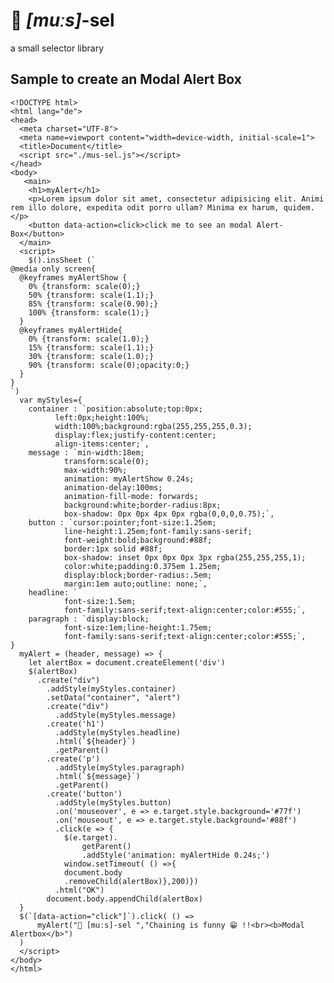 # 🐁 *[muːs]*-sel
a small selector library
## Sample to create an Modal Alert Box
    <!DOCTYPE html>
    <html lang="de">
    <head>
      <meta charset="UTF-8">
      <meta name=viewport content="width=device-width, initial-scale=1">
      <title>Document</title>
      <script src="./mus-sel.js"></script>
    </head>
    <body>
       <main>
        <h1>myAlert</h1>
        <p>Lorem ipsum dolor sit amet, consectetur adipisicing elit. Animi rem illo dolore, expedita odit porro ullam? Minima ex harum, quidem.</p>
        <button data-action=click>click me to see an modal Alert-Box</button>
      </main>
      <script>
        $().insSheet (`
    @media only screen{
      @keyframes myAlertShow {
        0% {transform: scale(0);}
        50% {transform: scale(1.1);}
        85% {transform: scale(0.90);}
        100% {transform: scale(1);}
      }
      @keyframes myAlertHide{
        0% {transform: scale(1.0);}
        15% {transform: scale(1.1);}
        30% {transform: scale(1.0);}
        90% {transform: scale(0);opacity:0;}
      }
    }
    `)
      var myStyles={
        container : `position:absolute;top:0px;
              left:0px;height:100%;
              width:100%;background:rgba(255,255,255,0.3);
              display:flex;justify-content:center;
              align-items:center;`,
        message : `min-width:18em;
                transform:scale(0);
                max-width:90%;
                animation: myAlertShow 0.24s;
                animation-delay:100ms;
                animation-fill-mode: forwards;
                background:white;border-radius:8px;
                box-shadow: 0px 0px 4px 0px rgba(0,0,0,0.75);`,
        button : `cursor:pointer;font-size:1.25em;
                line-height:1.25em;font-family:sans-serif;
                font-weight:bold;background:#88f;
                border:1px solid #88f;
                box-shadow: inset 0px 0px 0px 3px rgba(255,255,255,1);
                color:white;padding:0.375em 1.25em;
                display:block;border-radius:.5em;
                margin:1em auto;outline: none;`,
        headline: `
                font-size:1.5em;
                font-family:sans-serif;text-align:center;color:#555;`,
        paragraph : `display:block;
                font-size:1em;line-height:1.75em;
                font-family:sans-serif;text-align:center;color:#555;`,
    }
      myAlert = (header, message) => {
        let alertBox = document.createElement('div')
        $(alertBox)
          .create("div")
            .addStyle(myStyles.container)
            .setData("container", "alert")
            .create("div")
              .addStyle(myStyles.message)
            .create('h1')
              .addStyle(myStyles.headline)
              .html(`${header}`)
              .getParent()
            .create('p')
              .addStyle(myStyles.paragraph)
              .html(`${message}`)
              .getParent()
            .create('button')
              .addStyle(myStyles.button)
              .on('mouseover', e => e.target.style.background='#77f')
              .on('mouseout', e => e.target.style.background='#88f')
              .click(e => {
                $(e.target).
                    getParent()
                    .addStyle('animation: myAlertHide 0.24s;')
                window.setTimeout( () =>{
                document.body
                .removeChild(alertBox)},200)})
              .html("OK") 
            document.body.appendChild(alertBox)
      }
      $(`[data-action="click"]`).click( () =>
          myAlert("🐁 [muːs]-sel ","Chaining is funny 😁 !!<br><b>Modal Alertbox</b>")
      )
      </script>
    </body>
    </html>
